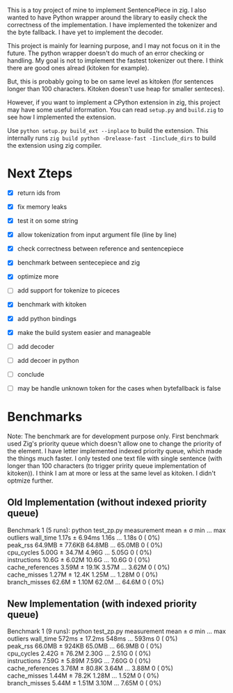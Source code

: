 This is a toy project of mine to implement SentencePiece in zig. I also wanted to have
Python wrapper around the library to easily check the correctness of the implementation.
I have implemented the tokenizer and the byte fallback. I have yet to implement the decoder.

This project is mainly for learning purpose, and I may not focus on it in the future. 
The python wrapper doesn't do much of an error checking or handling. 
My goal is not to implement the fastest tokenizer out there. I think there are good ones alread (kitoken for example).

But, this is probably going to be on same level as kitoken (for sentences longer than 100 characters. Kitoken doesn't use heap for smaller senteces).

However, if you want to implement a CPython extension in zig, this project may have some useful
information. You can read `setup.py` and `build.zig` to see how I implemented the extension.

Use `python setup.py build_ext --inplace` to build the extension. 
This internally runs `zig build python -Drelease-fast -Iinclude_dirs` to build the extension using zig compiler.



# Next Zteps
- [x] return ids from 
- [x] fix memory leaks
- [x] test it on some string
- [x] allow tokenization from input argument file (line by line)
- [x] check correctness between reference and sentencepiece
- [x] benchmark between sentecepiece and zig
- [x] optimize more
- [ ] add support for tokenize to piceces
- [x] benchmark with kitoken
- [x] add python bindings
- [x] make the build system easier and manageable
- [ ] add decoder
- [ ] add decoer in python
- [ ] conclude
- [ ] may be handle unknown token for the cases when bytefallback is false


# Benchmarks

Note: The benchmark are for development purpose only. First benchmark used Zig's priority queue which doesn't allow one to change the priority of the element. I have letter implemented indexed priority queue, which made the things much faster. I only tested one text file with single sentence (with longer than 100 characters (to trigger pririty queue implementation of kitoken)). I think I am at more or less at the same level as kitoken. I didn't optmize further. 

## Old Implementation (without indexed priority queue)

Benchmark 1 (5 runs): python test_zp.py
  measurement          mean ± σ            min … max           outliers
  wall_time          1.17s  ± 6.94ms    1.16s  … 1.18s           0 ( 0%)        
  peak_rss           64.9MB ± 77.6KB    64.8MB … 65.0MB          0 ( 0%)        
  cpu_cycles         5.00G  ± 34.7M     4.96G  … 5.05G           0 ( 0%)        
  instructions       10.6G  ± 6.02M     10.6G  … 10.6G           0 ( 0%)        
  cache_references   3.59M  ± 19.1K     3.57M  … 3.62M           0 ( 0%)        
  cache_misses       1.27M  ± 12.4K     1.25M  … 1.28M           0 ( 0%)        
  branch_misses      62.6M  ± 1.10M     62.0M  … 64.6M           0 ( 0%)    

## New Implementation (with indexed priority queue)

Benchmark 1 (9 runs): python test_zp.py
  measurement          mean ± σ            min … max           outliers
  wall_time           572ms ± 17.2ms     548ms …  593ms          0 ( 0%)        
  peak_rss           66.0MB ±  924KB    65.0MB … 66.9MB          0 ( 0%)        
  cpu_cycles         2.42G  ± 76.2M     2.30G  … 2.51G           0 ( 0%)        
  instructions       7.59G  ± 5.89M     7.59G  … 7.60G           0 ( 0%)        
  cache_references   3.76M  ± 80.8K     3.64M  … 3.88M           0 ( 0%)        
  cache_misses       1.44M  ± 78.2K     1.28M  … 1.52M           0 ( 0%)        
  branch_misses      5.44M  ± 1.51M     3.10M  … 7.65M           0 ( 0%) 
